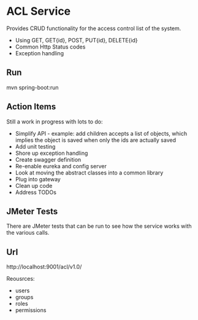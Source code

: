 # ACL Service
Provides CRUD functionality for the access control list of the system.

* Using GET, GET{id}, POST, PUT{id}, DELETE{id}
* Common Http Status codes
* Exception handling

## Run
mvn spring-boot:run

## Action Items
Still a work in progress with lots to do:
* Simplify API - example: add children accepts a list of objects, which implies the object is saved when only the ids are actually saved
* Add unit testing
* Shore up exception handling
* Create swagger definition
* Re-enable eureka and config server
* Look at moving the abstract classes into a common library
* Plug into gateway
* Clean up code
* Address TODOs

## JMeter Tests
There are JMeter tests that can be run to see how the service works with the various calls.

## Url
http://localhost:9001/acl/v1.0/<resource>

Reousrces:
* users
* groups
* roles
* permissions
